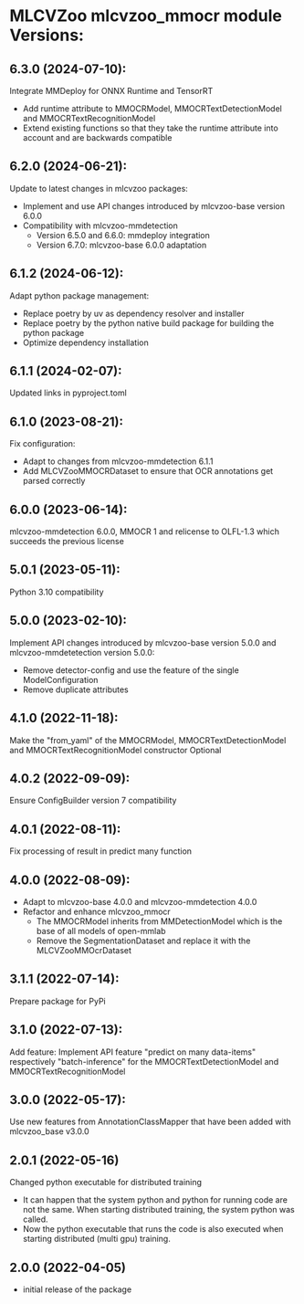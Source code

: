 # MLCVZoo mlcvzoo_mmocr module Versions:

6.3.0 (2024-07-10):
------------------
Integrate MMDeploy for ONNX Runtime and TensorRT
- Add runtime attribute to MMOCRModel, MMOCRTextDetectionModel and MMOCRTextRecognitionModel
- Extend existing functions so that they take the runtime attribute into account and are backwards compatible

6.2.0 (2024-06-21):
------------------
Update to latest changes in mlcvzoo packages:
- Implement and use API changes introduced by mlcvzoo-base version 6.0.0
- Compatibility with mlcvzoo-mmdetection
  - Version 6.5.0 and 6.6.0: mmdeploy integration
  - Version 6.7.0: mlcvzoo-base 6.0.0 adaptation

6.1.2 (2024-06-12):
------------------
Adapt python package management:
- Replace poetry by uv as dependency resolver and installer
- Replace poetry by the python native build package for building the python package
- Optimize dependency installation

6.1.1 (2024-02-07):
------------------
Updated links in pyproject.toml

6.1.0 (2023-08-21):
----------------
Fix configuration:
- Adapt to changes from mlcvzoo-mmdetection 6.1.1
- Add MLCVZooMMOCRDataset to ensure that OCR annotations get parsed correctly

6.0.0 (2023-06-14):
----------------
mlcvzoo-mmdetection 6.0.0, MMOCR 1 and relicense to OLFL-1.3 which succeeds the previous license

5.0.1 (2023-05-11):
----------------
Python 3.10 compatibility

5.0.0 (2023-02-10):
----------------
Implement API changes introduced by mlcvzoo-base version 5.0.0 and
mlcvzoo-mmdetetection version 5.0.0:
- Remove detector-config and use the feature of the single ModelConfiguration
- Remove duplicate attributes

4.1.0 (2022-11-18):
------------------
Make the "from_yaml" of the MMOCRModel, MMOCRTextDetectionModel and MMOCRTextRecognitionModel constructor Optional

4.0.2 (2022-09-09):
------------------
Ensure ConfigBuilder version 7 compatibility

4.0.1 (2022-08-11):
------------------
Fix processing of result in predict many function

4.0.0 (2022-08-09):
------------------
- Adapt to mlcvzoo-base 4.0.0 and mlcvzoo-mmdetection 4.0.0
- Refactor and enhance mlcvzoo_mmocr
  - The MMOCRModel inherits from MMDetectionModel which is the base of all models of open-mmlab
  - Remove the SegmentationDataset and replace it with the MLCVZooMMOcrDataset

3.1.1 (2022-07-14):
------------------
Prepare package for PyPi

3.1.0 (2022-07-13):
------------------
Add feature: Implement API feature "predict on many data-items" respectively "batch-inference"
for the MMOCRTextDetectionModel and MMOCRTextRecognitionModel

3.0.0 (2022-05-17):
------------------
Use new features from AnnotationClassMapper that have been added with mlcvzoo_base v3.0.0

2.0.1 (2022-05-16)
------------------
Changed python executable for distributed training
- It can happen that the system python and python for running code are not the same. When starting distributed training, the system python was called.
- Now the python executable that runs the code is also executed when starting distributed (multi gpu) training.

2.0.0 (2022-04-05)
------------------
- initial release of the package
